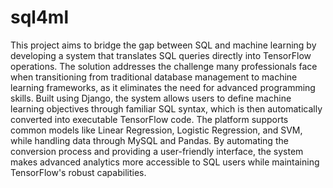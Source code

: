 # sql4ml
This project aims to bridge the gap between SQL and machine learning by developing a system that translates SQL queries directly into TensorFlow operations. The solution addresses the challenge many professionals face when transitioning from traditional database management to machine learning frameworks, as it eliminates the need for advanced programming skills. Built using Django, the system allows users to define machine learning objectives through familiar SQL syntax, which is then automatically converted into executable TensorFlow code. The platform supports common models like Linear Regression, Logistic Regression, and SVM, while handling data through MySQL and Pandas. By automating the conversion process and providing a user-friendly interface, the system makes advanced analytics more accessible to SQL users while maintaining TensorFlow's robust capabilities.
